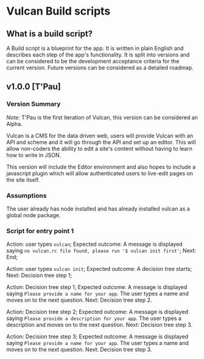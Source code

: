 # Vulcan Build scripts

## What is a build script?
A Build script is a blueprint for the app. It is written in plain English and describes each step of the app's functionality. It is split into versions and can be considered to be the development acceptance criteria for the current version. Future versions can be considered as a detailed roadmap.

## v1.0.0 [T'Pau]

### Version Summary
*Note:* T'Pau is the first iteration of Vulcan, this version can be considered an Alpha.

Vulcan is a CMS for the data driven web, users will provide Vulcan with an API and scheme and it will go through the API and set up an editor. This will allow non-coders the ability to edit a site's content without having to learn how to write in JSON.

This version will include the Editor environment and also hopes to include a javascript plugin which will allow authenticated users to live-edit pages on the site itself.

### Assumptions

The user already has node installed and has already installed vulcan as a global node package.

### Script for entry point 1

Action: user types `vulcan`;
Expected outcome: A message is displayed saying `no vulcan.rc file found, please run '$ vulcan init first'`;
Next: End;

Action: user types `vulcan init`;
Expected outcome: A decision tree starts;
Next: Decision tree step 1;

Action: Decision tree step 1;
Expected outcome: A message is displayed saying `Please provide a name for your app`. The user types a name and moves on to the next question.
Next: Decision tree step 2.

Action: Decision tree step 2;
Expected outcome: A message is displayed saying `Please provide a description for your app`. The user types a description and moves on to the next question.
Next: Decision tree step 3.

Action: Decision tree step 3;
Expected outcome: A message is displayed saying `Please provide a name for your app`. The user types a name and moves on to the next question.
Next: Decision tree step 3.

